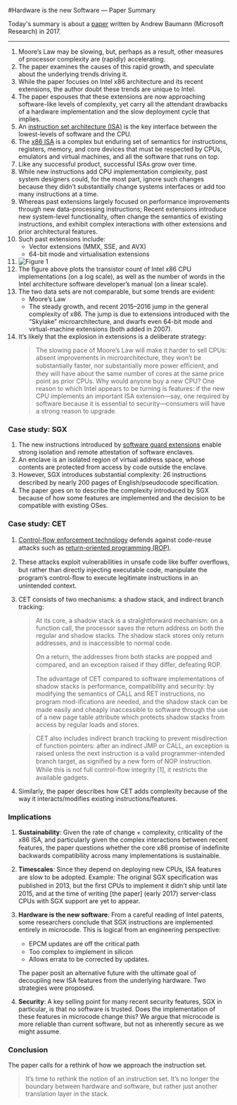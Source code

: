 #Hardware is the new Software — Paper Summary


Today's summary is about a [paper](https://www.microsoft.com/en-us/research/wp-content/uploads/2017/05/baumann-hotos17.pdf) written by Andrew Baumann (Microsoft Research) in 2017.

-----

1. Moore’s Law may be slowing, but, perhaps as a result, other measures of processor complexity are (rapidly) acceler­ating.
2. The paper examines the causes of this rapid growth, and speculate about the underlying trends driving it.
3. While the paper focuses on Intel x86 architecture and its recent extensions, the author doubt these trends are unique to Intel.
4. The paper espouses that these extensions are now approaching software-like levels of complexity, yet carry all the attendant drawbacks of a hardware implementation and the slow deployment cycle that implies.
5. An [instruction set architecture (ISA)](https://en.wikipedia.org/wiki/Instruction_set_architecture) is the key interface between the lowest-levels of software and the CPU.
6. The [x86 ISA](https://en.wikipedia.org/wiki/X86_instruction_listings) is a complex but enduring set of semantics for in­structions, registers, memory, and core devices that must be respected by CPUs, emulators and virtual machines, and all the software that runs on top.
7. Like any successful product, successful ISAs grow over time.
8. While new instructions add CPU implementation com­plexity, past system designers could, for the most part, ignore such changes because they didn’t substan­tially change systems interfaces or add too many instructions at a time.
9. Whereas past extensions largely focused on performance improvements through new data-processing instructions; Recent extensions introduce new system-level functionality, often change the semantics of existing instructions, and exhibit complex interactions with other extensions and prior ar­chitectural features.
10. Such past extensions include:
    * Vector extensions (MMX, SSE, and AVX) 
    * 64-bit mode and virtualisation extensions
8. ![Figure 1](assets/fig1.png)
9. The figure above plots the transistor count of Intel x86 CPU implementations (on a log scale), as well as the number of words in the Intel architecture software developer’s manual (on a linear scale).
10. The two data sets are not comparable, but some trends are evident:
    * Moore’s Law
    * The steady growth, and recent 2015–2016 jump in the general complexity of x86. The jump is due to extensions introduced with the “Sky­lake” microarchitecture, and dwarfs even 64-bit mode and virtual-machine extensions (both added in 2007).
11. It’s likely that the explosion in extensions is a deliberate strategy:
    > The slowing pace of Moore’s Law will make it harder to sell CPUs: absent improvements in microarchitecture, they won’t be substantially faster, nor substantially more power eﬃcient, and they will have about the same num­ber of cores at the same price point as prior CPUs. Why would anyone buy a new CPU? One reason to which In­tel appears to be turning is features: if the new CPU im­plements an important ISA extension—say, one required by software because it is essential to security—consumers will have a strong reason to upgrade.

### Case study: SGX
1. The new instructions introduced by [software guard exten­sions](https://en.wikipedia.org/wiki/Software_Guard_Extensions) enable strong isolation and remote attestation of software enclaves.
2. An enclave is an isolated region of virtual address space, whose contents are protected from access by code outside the enclave.
3. However, SGX introduces substantial complexity: 26 instructions described by nearly 200 pages of En­glish/pseudocode speciﬁcation.
4. The paper goes on to describe the complexity introduced by SGX because of how some features are implemented and the decision to be compatible with existing OSes.

### Case study: CET
1. [Control-ﬂow enforcement technology](https://en.wikipedia.org/wiki/Control-flow_integrity) defends against code-reuse attacks such as [return-oriented programming (ROP)](https://en.wikipedia.org/wiki/Return-oriented_programming).
2. These attacks exploit vulnerabilities in unsafe code like buﬀer overﬂows, but rather than directly inject­ing executable code, manipulate the program’s control-­ﬂow to execute legitimate instructions in an unintended context.
3. CET consists of two mechanisms: a shadow stack, and indirect branch tracking:
    > At its core, a shadow stack is a straightforward mecha­nism: on a function call, the processor saves the return ad­dress on both the regular and shadow stacks. The shadow stack stores only return addresses, and is inaccessible to normal code.
    > 
    > On a return, the addresses from both stacks are popped and compared, and an exception raised if they diﬀer, defeating ROP.
    > 
    > The advantage of CET compared to software implementations of shadow stacks is perfor­mance, compatibility and security: by modifying the se­mantics of CALL and RET instructions, no program mod-iﬁcations are needed, and the shadow stack can be made easily and cheaply inaccessible to software through the use of a new page table attribute which protects shadow stacks from access by regular loads and stores.

    > CET also includes indirect branch tracking to prevent misdirection of function pointers: after an indirect JMP or CALL, an exception is raised unless the next instruction is a valid programmer-intended branch target, as signiﬁed by a new form of NOP instruction. While this is not full control-ﬂow integrity [1], it restricts the available gadgets.
4. Similarly, the paper describes how CET adds complexity because of the way it interacts/modifies existing instructions/features.

### Implications
1. **Sustainability**: Given the rate of change + complexity, criticality of the x86 ISA, and particularly given the complex interactions between recent features, the paper questions whether the core x86 promise of indeﬁnite backwards compatibility across many implementations is sustainable.
2. **Timescales**: Since they depend on deploying new CPUs, ISA features are slow to be adopted. Example: The original SGX speciﬁcation was published in 2013, but the ﬁrst CPUs to implement it didn’t ship until late 2015, and at the time of writing [the paper] (early 2017) server-class CPUs with SGX support are yet to appear.
3. **Hardware is the new software**: From a careful reading of Intel patents, some researchers conclude that SGX instructions are implemented entirely in microcode. This is logical from an engineering per­spective:
    * EPCM updates are oﬀ the critical path
    * Too complex to implement in silicon
    * Allows errata to be cor­rected by updates.
    
    The paper posit an al­ternative future with the ultimate goal of decoupling new ISA features from the underlying hardware. Two strategies were proposed.
4. **Security**: A key selling point for many recent security features, SGX in particular, is that no software is trusted. Does the implementation of these features in microcode change this? We argue that microcode is more reliable than current software, but not as inherently secure as we might assume.

### Conclusion
The paper calls for a rethink of how we approach the instruc­tion set.

> It’s time to rethink the notion of an instruction set. It’s no longer the boundary between hardware and software, but rather just another translation layer in the stack.

